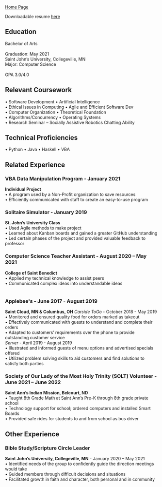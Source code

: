 

[Home Page](index.md)

Downloadable resume [here](Resume_NathanDrees.pdf)

## Education
Bachelor of Arts	<br/>					    		        		
Graduation: May 2021 <br/>
Saint John’s University, Collegeville, MN <br/>
Major: Computer Science	<br/>							       		 
GPA 3.0/4.0 <br/>

## Relevant Coursework
•	Software Development	•	Artificial Intelligence<br/>
•	Ethical Issues in Computing •	Agile and Efficient Software Dev <br/>
•	Computer Organization •	Theoretical Foundation <br/>
•	Algorithms/Concurrency	•	Operating Systems	 <br/>
•	Research Seminar – Socially Assistive Robotics Chatting Ability <br/>

## Technical Proficiencies
•	Python • Java •	Haskell •	VBA


## Related Experience


### VBA Data Manipulation Program - January 2021
**Individual Project**<br/>
•	A program used by a Non-Profit organization to save resources<br/>
•	Efficiently communicated with staff to create an easy-to-use program<br/>
### Solitaire Simulator - January 2019
**St. John’s University Class**<br/>
•	Used Agile methods to make project<br/>
•	Learned about Kanban boards and gained a greater GitHub understanding<br/>
•	Led certain phases of the project and provided valuable feedback to professor<br/>
### Computer Science Teacher Assistant - August 2020 – May 2021
**College of Saint Benedict**<br/>
•	Applied my technical knowledge to assist peers<br/>
•	Communicated complex ideas into understandable ideas<br/><br/>
### Applebee's - June 2017 - August 2019
**Saint Cloud, MN & Columbus, OH**
_Carside ToGo_ - October 2018 - May 2019<br/>
• Monitored and ensured quality food for orders marked as takeout<br/>
•	Effectively communicated with guests to understand and complete their orders<br/>
•	Adapted to customers’ requirements over the phone to provide outstanding customer service<br/>
_Server_ - April 2019 - August 2019<br/>
•	Illustrated and informed guests of menu options and advertised specials offered<br/>
•	Utilized problem solving skills to aid customers and find solutions to satisfy both parties<br/>
### Society of Our Lady of the Most Holy Trinity (SOLT) Volunteer - June 2021 – June 2022
**Saint Ann’s Indian Mission, Belcourt, ND**<br/>
•	Taught 8th Grade Math at Saint Ann’s Pre-K through 8th grade private school<br/>
•	Technology support for school; ordered computers and installed Smart Boards<br/>
•	Provided safe rides for students to and from school as bus driver<br/>
## Other Experience
### Bible Study/Scripture Circle Leader
**Saint John’s University, Collegeville, MN** - January 2020 – May 2021<br/>
•	Identified needs of the group to confidently guide the direction meetings would take<br/>
•	Guided members through difficult decisions and situations<br/>
•	Facilitated growth in faith and character, both personal and in community<br/>
